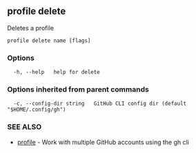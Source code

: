 ## profile delete

Deletes a profile

```
profile delete name [flags]
```

### Options

```
  -h, --help   help for delete
```

### Options inherited from parent commands

```
  -c, --config-dir string   GitHub CLI config dir (default "$HOME/.config/gh")
```

### SEE ALSO

* [profile](profile.md)	 - Work with multiple GitHub accounts using the gh cli

